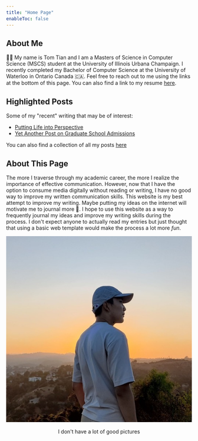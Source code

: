 ```yaml
---
title: "Home Page"
enableToc: false
---
```


## About Me
👋🏻 My name is Tom Tian and I am a Masters of Science in
Computer Science (MSCS) student at
the University of Illinois Urbana Champaign. I recently
completed my Bachelor of Computer Science at the University
of Waterloo in Ontario Canada 🇨🇦. Feel free to reach out to me
using the links at the bottom of this page. You can also find
a link to my resume [here](https://drive.google.com/file/d/1yX2wI_Lq8oJoO7ZiW47e_Y7FJFsN4_zA/view?usp=sharing).

## Highlighted Posts
Some of my "recent" writing that may be of interest:

- [Putting Life into Perspective](/notes/Perspective.md)
- [Yet Another Post on Graduate School Admissions](/notes/GradSchool.md)

You can also find a collection of all my posts [here](/tags/writing)

## About This Page
The more I traverse through my academic career, the more I realize 
the importance of effective communication. However, now that I have
the option to consume media digitally without reading or writing, I 
have no good way to improve my written communication skills.
This website is my best attempt to improve my writing. 
Maybe putting my ideas on the internet will motivate me to journal more 🤡. 
I hope 
to use this website as a way to frequently journal
my ideas and improve my writing skills during the process.
I don't expect anyone to actually read my entries but just
thought that using a basic web template would make the process
a lot more <em>fun</em>.


<div align="center">
  <img src="/images/HomePage.jpg" alt="Sublime's custom image"/>
</div>
<p align="center">
I don't have a lot of good pictures
</p>
